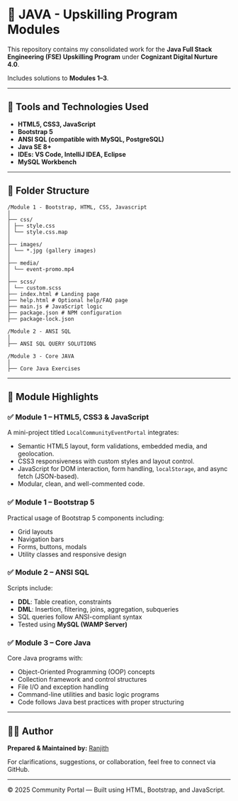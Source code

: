 # 🌟 JAVA - Upskilling Program Modules

This repository contains my consolidated work for the **Java Full Stack Engineering (FSE) Upskilling Program** under **Cognizant Digital Nurture 4.0**.

Includes solutions to **Modules 1–3**.

---

## 📌 Tools and Technologies Used

- **HTML5, CSS3, JavaScript**
- **Bootstrap 5**
- **ANSI SQL (compatible with MySQL, PostgreSQL)**
- **Java SE 8+**
- **IDEs: VS Code, IntelliJ IDEA, Eclipse**
- **MySQL Workbench**

---

## 📂 Folder Structure
```
/Module 1 - Bootstrap, HTML, CSS, Javascript
│
├── css/
│ ├── style.css
│ └── style.css.map
│
├── images/
│ └── *.jpg (gallery images)
│
├── media/
│ └── event-promo.mp4
│
├── scss/
│ └── custom.scss
├── index.html # Landing page
├── help.html # Optional help/FAQ page
├── main.js # JavaScript logic
├── package.json # NPM configuration
├── package-lock.json

/Module 2 - ANSI SQL
│
├── ANSI SQL QUERY SOLUTIONS

/Module 3 - Core JAVA
│
├── Core Java Exercises

```
---

## 🔷 Module Highlights

### ✅ Module 1 – HTML5, CSS3 & JavaScript

A mini-project titled `LocalCommunityEventPortal` integrates:

- Semantic HTML5 layout, form validations, embedded media, and geolocation.
- CSS3 responsiveness with custom styles and layout control.
- JavaScript for DOM interaction, form handling, `localStorage`, and async fetch (JSON-based).
- Modular, clean, and well-commented code.

### ✅ Module 1 – Bootstrap 5

Practical usage of Bootstrap 5 components including:

- Grid layouts
- Navigation bars
- Forms, buttons, modals
- Utility classes and responsive design

### ✅ Module 2 – ANSI SQL

Scripts include:

- **DDL**: Table creation, constraints
- **DML**: Insertion, filtering, joins, aggregation, subqueries
- SQL queries follow ANSI-compliant syntax  
- Tested using **MySQL (WAMP Server)**

### ✅ Module 3 – Core Java

Core Java programs with:

- Object-Oriented Programming (OOP) concepts
- Collection framework and control structures
- File I/O and exception handling
- Command-line utilities and basic logic programs
- Code follows Java best practices with proper structuring

---

## 🙋‍♂️ Author

**Prepared & Maintained by:** [Ranjith](#)

For clarifications, suggestions, or collaboration, feel free to connect via GitHub.

---

© 2025 Community Portal — Built using HTML, Bootstrap, and JavaScript.
